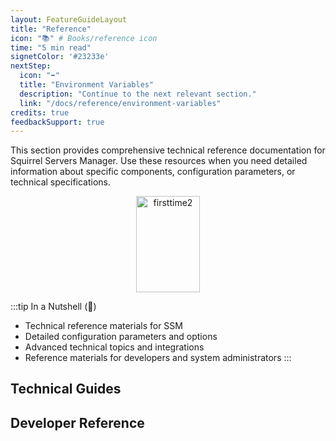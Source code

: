 ```yaml
---
layout: FeatureGuideLayout
title: "Reference"
icon: "📚" # Books/reference icon
time: "5 min read"
signetColor: '#23233e'
nextStep:
  icon: "➡️"
  title: "Environment Variables"
  description: "Continue to the next relevant section."
  link: "/docs/reference/environment-variables"
credits: true
feedbackSupport: true
---
```


This section provides comprehensive technical reference documentation for Squirrel Servers Manager. Use these resources when you need detailed information about specific components, configuration parameters, or technical specifications.

<p align="center">
  <img src="/images/squirrel-reference.png" alt="firsttime2" width="102.4" height="153.6">
</p>

:::tip In a Nutshell (🌰)
- Technical reference materials for SSM
- Detailed configuration parameters and options
- Advanced technical topics and integrations
- Reference materials for developers and system administrators
:::


## Technical Guides

<script setup>
const referenceCategories = [
  {
    icon: "⚙️",
    title: "Installation & Configuration",
    description: "Guides for installing and configuring SSM and agents.",
    link: "/docs/reference/installation/manual-ssm-from-source",
    subLinks: [
      { text: "Manual SSM Installation", href: "/docs/reference/installation/manual-ssm-from-source" },
      { text: "Manual Agent Installation", href: "/docs/reference/installation/manual-agent-install" }
    ]
  },
  {
    icon: "🔑",
    title: "SSH Integration",
    description: "How SSM connects to devices and containers via SSH.",
    link: "/docs/reference/ssh-configuration",
    subLinks: [
      { text: "SSH Connection Principles", href: "/docs/reference/ssh-configuration" },
      { text: "Ansible SSH Connection", href: "/docs/reference/ansible/connection-methods" },
      { text: "Docker SSH Connection", href: "/docs/reference/docker/connection" }
    ]
  },
  {
    icon: "📜",
    title: "Ansible Reference",
    description: "Reference for Ansible usage and configuration in SSM.",
    link: "/docs/reference/ansible/security",
    subLinks: [
      { text: "Ansible Principles", href: "/docs/reference/ansible/security" },
      { text: "Ansible Configuration", href: "/docs/reference/ansible/configuration" }
    ]
  },
  {
    icon: "🐳",
    title: "Docker Reference",
    description: "Docker integration and container management in SSM.",
    link: "/docs/reference/docker-configuration",
    subLinks: [
      { text: "Docker Principles", href: "/docs/reference/docker-configuration" },
      { text: "Container Labels", href: "/docs/reference/containers/labelling" }
    ]
  }
];
</script>

<FeatureGrid>
  <SubLinkFeatureCard
    v-for="cat in referenceCategories"
    :key="cat.title"
    :icon="cat.icon"
    :title="cat.title"
    :description="cat.description"
    :link="cat.link"
    :subLinks="cat.subLinks"
  />
</FeatureGrid>


## Developer Reference

<FeatureGrid>
  <FeatureCard
    icon="🔌"
    title="Plugins API"
    description="Learn how to develop plugins for extending SSM functionality."
    link="/docs/developer/plugins"
  />
  <FeatureCard
    icon="📄"
    title="Documentation Standards"
    description="Guidelines for contributing to SSM documentation."
    link="/docs/developer/documentation-template"
  />
</FeatureGrid>
